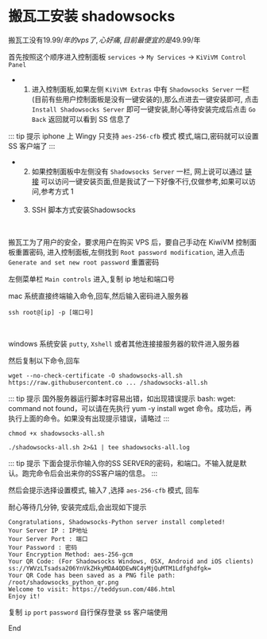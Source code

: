# 搬瓦工安装 shadowsocks
搬瓦工没有19.99$/年的 vps 了,心好痛,目前最便宜的是49.99$/年
<br/>

首先按照这个顺序进入控制面板 `services` -> `My Services` -> `KiViVM Control Panel`
<br/>

* 1. 进入控制面板,如果左侧 `KiViVM Extras` 中有 `Shadowsocks Server` 一栏(目前有些用户控制面板是没有一键安装的),那么点进去一键安装即可,  点击 `Install Shadowsocks Server` 即可一键安装,耐心等待安装完成后点击 `Go Back` 返回就可以看到 SS 信息了

::: tip 提示
 iphone 上 Wingy 只支持 `aes-256-cfb` 模式
 模式,端口,密码就可以设置 SS 客户端了
:::

* 2. 如果控制面板中左侧没有 `Shadowsocks Server` 一栏, 网上说可以通过 [链接](https://kiwivm.64clouds.com/preloader.php?load=/main-exec.php?mode=extras_shadowsocks) 可以访问一键安装页面,但是我试了一下好像不行,仅做参考,如果可以访问,参考方式 1

* 3. SSH 脚本方式安装Shadowsocks
<br/>

搬瓦工为了用户的安全，要求用户在购买 VPS 后，要自己手动在 KiwiVM 控制面板重置密码, 进入控制面板,左侧找到 `Root password modification`, 进入点击 `Generate and set new root password` 重置密码

左侧菜单栏 `Main controls` 进入,复制 ip 地址和端口号
<br/>

mac 系统直接终端输入命令,回车,然后输入密码进入服务器
```shell
ssh root@[ip] -p [端口号]
```
<br/>

windows 系统安装 `putty`, `Xshell` 或者其他连接接服务器的软件进入服务器
<br/>

然后复制以下命令,回车
``` shell
wget --no-check-certificate -O shadowsocks-all.sh https://raw.githubusercontent.co ... /shadowsocks-all.sh
```
::: tip 提示
国外服务器运行脚本时容易出错，如出现错误提示 bash: wget: command not found，可以请在先执行 yum -y install wget 命令。成功后，再执行上面的命令。如果没有出现提示错误，请略过
:::

```shell
chmod +x shadowsocks-all.sh
```

```shell
./shadowsocks-all.sh 2>&1 | tee shadowsocks-all.log
```

::: tip 提示
下面会提示你输入你的SS SERVER的密码，和端口。不输入就是默认。跑完命令后会出来你的SS客户端的信息。
:::

然后会提示选择设置模式, 输入7 ,选择 `aes-256-cfb` 模式, 回车
<br/>

耐心等待几分钟, 安装完成后,会出现如下提示

```shell
Congratulations, Shadowsocks-Python server install completed!
Your Server IP : IP地址
Your Server Port : 端口
Your Password : 密码
Your Encryption Method: aes-256-gcm
Your QR Code: (For Shadowsocks Windows, OSX, Android and iOS clients)
ss://YWVzLTsadsa206YnVkZHkyMDA4QDEwNC4yMjQuMTM1Ldfghdfgk=
Your QR Code has been saved as a PNG file path:
/root/shadowsocks_python_qr.png
Welcome to visit: https://teddysun.com/486.html
Enjoy it!
```
复制 `ip` `port` `password` 自行保存登录 ss 客户端使用
<br/>

End
